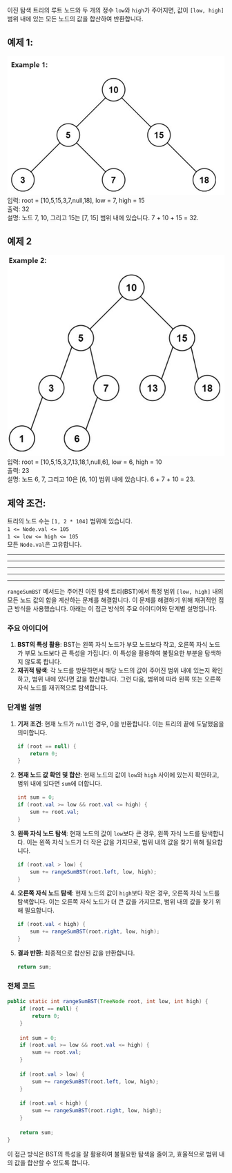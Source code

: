 이진 탐색 트리의 루트 노드와 두 개의 정수 `low`와 `high`가 주어지면, 값이 `[low, high]` 범위 내에 있는 모든 노드의 값을 합산하여 반환합니다.

## 예제 1:
![img.png](example1.png)  
입력: root = [10,5,15,3,7,null,18], low = 7, high = 15  
출력: 32  
설명: 노드 7, 10, 그리고 15는 [7, 15] 범위 내에 있습니다. 7 + 10 + 15 = 32.

## 예제 2
![img_1.png](example2.png)  
입력: root = [10,5,15,3,7,13,18,1,null,6], low = 6, high = 10  
출력: 23  
설명: 노드 6, 7, 그리고 10은 [6, 10] 범위 내에 있습니다. 6 + 7 + 10 = 23.


## 제약 조건:
트리의 노드 수는 `[1, 2 * 104]` 범위에 있습니다.  
`1 <= Node.val <= 105`  
`1 <= low <= high <= 105`  
모든 `Node.val`은 고유합니다.


---
---
---
---
---
`rangeSumBST` 메서드는 주어진 이진 탐색 트리(BST)에서 특정 범위 `[low, high]` 내의 모든 노드 값의 합을 계산하는 문제를 해결합니다. 이 문제를 해결하기 위해 재귀적인 접근 방식을 사용했습니다. 아래는 이 접근 방식의 주요 아이디어와 단계별 설명입니다.

### 주요 아이디어
1. **BST의 특성 활용**: BST는 왼쪽 자식 노드가 부모 노드보다 작고, 오른쪽 자식 노드가 부모 노드보다 큰 특성을 가집니다. 이 특성을 활용하여 불필요한 부분을 탐색하지 않도록 합니다.
2. **재귀적 탐색**: 각 노드를 방문하면서 해당 노드의 값이 주어진 범위 내에 있는지 확인하고, 범위 내에 있다면 값을 합산합니다. 그런 다음, 범위에 따라 왼쪽 또는 오른쪽 자식 노드를 재귀적으로 탐색합니다.

### 단계별 설명
1. **기저 조건**: 현재 노드가 `null`인 경우, 0을 반환합니다. 이는 트리의 끝에 도달했음을 의미합니다.
   ```java
   if (root == null) {
       return 0;
   }
   ```

2. **현재 노드 값 확인 및 합산**: 현재 노드의 값이 `low`와 `high` 사이에 있는지 확인하고, 범위 내에 있다면 `sum`에 더합니다.
   ```java
   int sum = 0;
   if (root.val >= low && root.val <= high) {
       sum += root.val;
   }
   ```

3. **왼쪽 자식 노드 탐색**: 현재 노드의 값이 `low`보다 큰 경우, 왼쪽 자식 노드를 탐색합니다. 이는 왼쪽 자식 노드가 더 작은 값을 가지므로, 범위 내의 값을 찾기 위해 필요합니다.
   ```java
   if (root.val > low) {
       sum += rangeSumBST(root.left, low, high);
   }
   ```

4. **오른쪽 자식 노드 탐색**: 현재 노드의 값이 `high`보다 작은 경우, 오른쪽 자식 노드를 탐색합니다. 이는 오른쪽 자식 노드가 더 큰 값을 가지므로, 범위 내의 값을 찾기 위해 필요합니다.
   ```java
   if (root.val < high) {
       sum += rangeSumBST(root.right, low, high);
   }
   ```

5. **결과 반환**: 최종적으로 합산된 값을 반환합니다.
   ```java
   return sum;
   ```

### 전체 코드
```java
public static int rangeSumBST(TreeNode root, int low, int high) {
    if (root == null) {
        return 0;
    }

    int sum = 0;
    if (root.val >= low && root.val <= high) {
        sum += root.val;
    }

    if (root.val > low) {
        sum += rangeSumBST(root.left, low, high);
    }

    if (root.val < high) {
        sum += rangeSumBST(root.right, low, high);
    }

    return sum;
}
```

이 접근 방식은 BST의 특성을 잘 활용하여 불필요한 탐색을 줄이고, 효율적으로 범위 내의 값을 합산할 수 있도록 합니다.